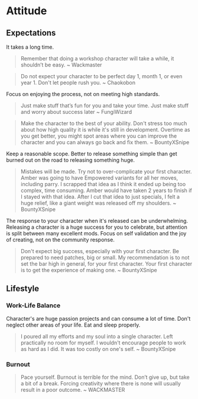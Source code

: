# Attitude

## Expectations
 
It takes a long time.
> Remember that doing a workshop character will take a while, it shouldn’t be easy.
> ~ Wackmaster

> Do not expect your character to be perfect day 1, month 1, or even year 1. Don't let people rush you.
> ~ Chaokobon

Focus on enjoying the process, not on meeting high standards.
> Just make stuff that’s fun for you and take your time. Just make stuff and worry about success later
> ~ FungiWizard

> Make the character to the best of your ability. 
> Don't stress too much about how high quality it is while it's still in development. 
> Overtime as you get better, you might spot areas where you can improve the character and you can always go back and fix them.
> ~ BountyXSnipe

Keep a reasonable scope. Better to release something simple than get burned out on the road to releasing something huge.
> Mistakes will be made. Try not to over-complicate your first character.
> Amber was going to have Empowered variants for all her moves, including parry. I scrapped that idea as I think it ended up being too complex, time consuming. Amber would have taken 2 years to finish if I stayed with that idea.
> After I cut that idea to just specials, I felt a huge relief, like a giant weight was released off my shoulders.
> ~ BountyXSnipe

The response to your character when it's released can be underwhelming. Releasing a character is a huge success for you to celebrate, but attention is split between many excellent mods. Focus on self validation and the joy of creating, not on the community response.
>  Don't expect big success, especially with your first character. 
>  Be prepared to need patches, big or small. 
>  My recommendation is to not set the bar high in general, for your first character.
>  Your first character is to get the experience of making one.
>  ~ BountyXSnipe

## Lifestyle

### Work-Life Balance
Character's are huge passion projects and can consume a lot of time.
Don't neglect other areas of your life. Eat and sleep properly.
> I poured all my efforts and my soul into a single character.
> Left practically no room for myself.
> I wouldn't encourage people to work as hard as I did. It was too costly on one's self.
> ~ BountyXSnipe

### Burnout 
> Pace yourself. Burnout is terrible for the mind.
> Don’t give up, but take a bit of a break.
> Forcing creativity where there is none will usually result in a poor outcome.
> ~ WACKMASTER
